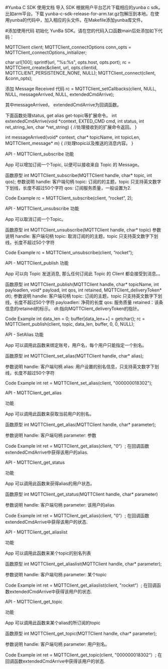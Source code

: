 #Yunba C SDK 使用文档
导入 SDK
根据用户平台芯片下载相应的yunba c sdk。比如arm平台。下载 yunba-c-sdk-release-for-arm.tar.gz包解压到本地。在使用yunba的代码中，加入相应的头文件。在Makefile添加yunba库文件。

#添加使用代码
初始化 YunBa SDK。请在您的代码入口函数main后处添加如下代码：

MQTTClient client;
MQTTClient_connectOptions conn_opts = MQTTClient_connectOptions_initializer;

char url[100];
sprintf(url, "%s:%s", opts.host, opts.port);
rc = MQTTClient_create(&client, url, opts.clientid, MQTTCLIENT_PERSISTENCE_NONE, NULL);
MQTTClient_connect(client, &conn_opts);

添加 Message Received 代码
rc = MQTTClient_setCallbacks(client, NULL, NULL, messageArrived, NULL, extendedCmdArrive);

其中messageArrived， extendedCmdArrive为回调函数。

下面函数处理status, get alias get-topic等扩展命令。
int extendedCmdArrive(void *context, EXTED_CMD cmd, int status, int ret_string_len, char *ret_string)
{
  //处理接收到的扩展命令返回。
}

int messageArrived(void* context, char* topicName, int topicLen, MQTTClient_message* m)
{
  //处理topic以及推送的消息内容。
}

API - MQTTClient_subscribe
功能

App 可以增加订阅一个Topic, 以便可以接收来自 Topic 的 Message。

函数原型
int MQTTClient_subscribe(MQTTClient handle, char* topic, int qos);
参数说明
handle: 客户端句柄
topic: 订阅的的主题，topic 只支持英文数字下划线，长度不超过50个字符
qos: 订阅服务质量，一般设置为2.

Code Example
rc = MQTTClient_subscribe(client, “rocket”, 2);

API - MQTTClient_unsubscribe
功能

App 可以取消订阅一个Topic。

函数原型
int MQTTClient_unsubscribe(MQTTClient handle, char* topic)
参数说明
handle: 客户端句柄
topic: 取消订阅的的主题，topic 只支持英文数字下划线，长度不超过50个字符

Code Example
rc = MQTTClient_unsubscribe(client, “rocket”);

API - MQTTClient_publish
功能

App 可以向 Topic 发送消息, 那么任何订阅此 Topic 的 Client 都会接受到消息。。

函数原型
int MQTTClient_publish(MQTTClient handle, char* topicName, int payloadlen, void* payload, int qos, int retained,
																 MQTTClient_deliveryToken* dt);
参数说明
handle: 客户端句柄
topic: 订阅的主题，topic 只支持英文数字下划线，长度不超过50个字符
payloadlen: 净荷的长度
qos: 服务质量
retained：该条信息的retained的标示。
dt:指向MQTTClient_deliveryToken的指针。

Code Example
int data_len = 0;
buffer[data_len++] = getchar();
rc = MQTTClient_publish(client, topic, data_len, buffer, 0, 0, NULL);

API - SetAlias
功能

App 可以调用此函数来绑定账号，用户名，每个用户只能指定一个别名。

函数原型
int MQTTClient_set_alias(MQTTClient handle, char* alias);

参数说明
handle: 客户端句柄
alias: 用户设置的别名信息，只支持英文数字下划线，长度不超过50个字符

Code Example
int ret = MQTTClient_set_alias(client, "000000018302");


API - MQTTClient_get_alias

功能

App 可以调用此函数来获取当前用户的别名。

函数原型
int MQTTClient_get_alias(MQTTClient handle, char* parameter);

参数说明
handle: 客户端句柄
parameter: 参数

Code Example
int ret = MQTTClient_get_alias(client, "0“）;
在回调函数extendedCmdArrive中获得该用户的alias.


API - MQTTClient_get_status

功能

App 可以调用此函数来获得alias的用户状态。

函数原型
int MQTTClient_get_status(MQTTClient handle, char* parameter)

参数说明
handle: 客户端句柄
parameter: 该用户的alias

Code Example
int ret = MQTTClient_get_alias(client, "0“）;
在回调函数extendedCmdArrive中获得该用户的状态.


API - MQTTClient_get_aliaslist

功能

App 可以调用此函数来某个topic的别名列表

函数原型
int MQTTClient_get_aliaslist(MQTTClient handle, char* parameter);

参数说明
handle: 客户端句柄
parameter: 某个topic

Code Example
int ret = MQTTClient_get_aliaslist(client, "rocket“）;
在回调函数extendedCmdArrive中获得该用户的状态.



API - MQTTClient_get_topic

功能

App 可以调用此函数来某个alias的所订阅的topic

函数原型
int MQTTClient_get_topic(MQTTClient handle, char* parameter);

参数说明
handle: 客户端句柄
parameter: 用户别名。

Code Example
int ret = MQTTClient_get_topic(client, "000000018302“）;
在回调函数extendedCmdArrive中获得该用户的状态.